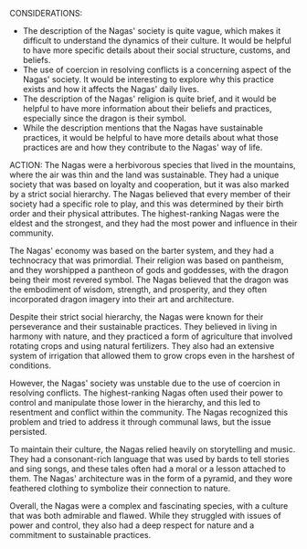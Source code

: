 CONSIDERATIONS:
- The description of the Nagas' society is quite vague, which makes it difficult to understand the dynamics of their culture. It would be helpful to have more specific details about their social structure, customs, and beliefs.
- The use of coercion in resolving conflicts is a concerning aspect of the Nagas' society. It would be interesting to explore why this practice exists and how it affects the Nagas' daily lives.
- The description of the Nagas' religion is quite brief, and it would be helpful to have more information about their beliefs and practices, especially since the dragon is their symbol.
- While the description mentions that the Nagas have sustainable practices, it would be helpful to have more details about what those practices are and how they contribute to the Nagas' way of life.

ACTION:
The Nagas were a herbivorous species that lived in the mountains, where the air was thin and the land was sustainable. They had a unique society that was based on loyalty and cooperation, but it was also marked by a strict social hierarchy. The Nagas believed that every member of their society had a specific role to play, and this was determined by their birth order and their physical attributes. The highest-ranking Nagas were the eldest and the strongest, and they had the most power and influence in their community.

The Nagas' economy was based on the barter system, and they had a technocracy that was primordial. Their religion was based on pantheism, and they worshipped a pantheon of gods and goddesses, with the dragon being their most revered symbol. The Nagas believed that the dragon was the embodiment of wisdom, strength, and prosperity, and they often incorporated dragon imagery into their art and architecture.

Despite their strict social hierarchy, the Nagas were known for their perseverance and their sustainable practices. They believed in living in harmony with nature, and they practiced a form of agriculture that involved rotating crops and using natural fertilizers. They also had an extensive system of irrigation that allowed them to grow crops even in the harshest of conditions.

However, the Nagas' society was unstable due to the use of coercion in resolving conflicts. The highest-ranking Nagas often used their power to control and manipulate those lower in the hierarchy, and this led to resentment and conflict within the community. The Nagas recognized this problem and tried to address it through communal laws, but the issue persisted.

To maintain their culture, the Nagas relied heavily on storytelling and music. They had a consonant-rich language that was used by bards to tell stories and sing songs, and these tales often had a moral or a lesson attached to them. The Nagas' architecture was in the form of a pyramid, and they wore feathered clothing to symbolize their connection to nature.

Overall, the Nagas were a complex and fascinating species, with a culture that was both admirable and flawed. While they struggled with issues of power and control, they also had a deep respect for nature and a commitment to sustainable practices.